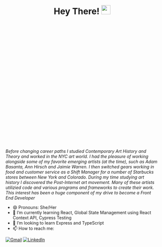 <h1 align="center"> Hey There! <img src="https://media.giphy.com/media/hvRJCLFzcasrR4ia7z/giphy.gif" height="30em" width="30em"/></h1>

<p align="center">
<img align="center" (https://user-images.githubusercontent.com/11345457/198342722-9729eb29-0ecf-4cb7-ba57-ef05bb6cfb8a.jpeg) height="400" />

*Before changing career paths I studied Contemporary Art History and Theory and worked in the NYC art world. I had the pleasure of working alongside some of my favorite emerging artists (at the time), such as Adam Basanta, Ann Hirsch and Jaimie Warren. I then switched gears working in food and customer service as a Shift Manager for a number of Starbucks stores between New York and Colorado. During my time studying art history I discovered the Post-Internet art movement. Many of these artists utilizied code and various programs and frameworks to create their work. This interest has been a huge component of my drive to become a Front End Developer*

- 😄 Pronouns: She/Her
- 🌱 I’m currently learning React, Global State Management using React Context API, Cypress Testing
- 🤔 I’m looking to learn Express and TypeScript
- 📫 How to reach me: 
<p>
<a href="mailto:dsweeny1@gmail.com"><img src="https://img.shields.io/badge/Gmail-D14836?style=for-the-badge&logo=gmail&logoColor=white" alt="Gmail"></a>
<a href="https://www.linkedin.com/in/danielle-sweeny-75b50b84/"><img src="https://img.shields.io/badge/LinkedIn-0077B5?style=for-the-badge&logo=linkedin&logoColor=white" alt="LinkedIn"></a>
</p>
